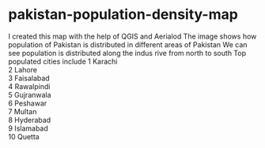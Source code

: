 # pakistan-population-density-map
I created this map with the help of QGIS and  Aerialod
The image shows how population of Pakistan is distributed in different areas of Pakistan
We can see population is distributed along the indus rive from north to south
Top populated cities include
1 Karachi	
2	Lahore	
3	Faisalabad	
4	Rawalpindi	
5	Gujranwala	
6	Peshawar	
7	Multan	
8	Hyderabad	
9	Islamabad	
10	Quetta
